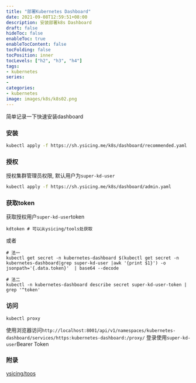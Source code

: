 ```yaml
---
title: "部署Kubernetes Dashboard"
date: 2021-09-08T12:59:51+08:00
description: 安装部署k8s Dashboard
draft: false
hideToc: false
enableToc: true
enableTocContent: false
tocFolding: false
tocPosition: inner
tocLevels: ["h2", "h3", "h4"]
tags:
- kubernetes
series:
-
categories:
- kubernetes
image: images/k8s/k8s02.png
---
```


简单记录一下快速安装dashboard

### 安装

```bash
kubectl apply -f https://sh.ysicing.me/k8s/dashboard/recommended.yaml
```

### 授权

授权集群管理员权限, 默认用户为`super-kd-user`

```bash
kubectl apply -f https://sh.ysicing.me/k8s/dashboard/admin.yaml
```

### 获取token

获取授权用户`super-kd-user`token

```
kdtoken # 可以从ysicing/tools处获取
```

或者

```
# 法一
kubectl get secret -n kubernetes-dashboard $(kubectl get secret -n kubernetes-dashboard|grep super-kd-user |awk '{print $1}') -o jsonpath='{.data.token}'  | base64 --decode

# 法二
kubectl -n kubernetes-dashboard describe secret super-kd-user-token | grep '^token'
```

### 访问

```
kubectl proxy
```

使用浏览器访问`http://localhost:8001/api/v1/namespaces/kubernetes-dashboard/services/https:kubernetes-dashboard:/proxy/`
登录使用`super-kd-user`Bearer Token

### 附录

[ysicing/toos](https://github.com/ysicing/tools)